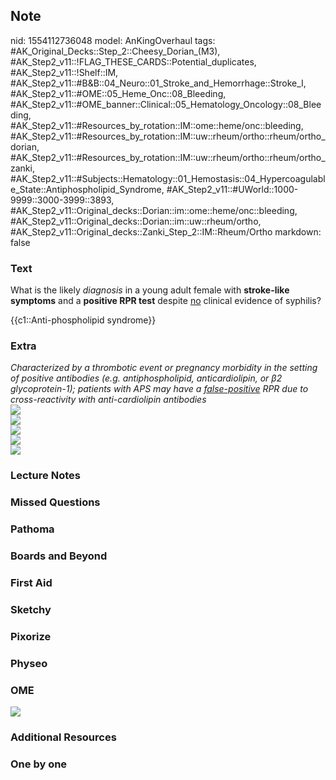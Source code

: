 ## Note
nid: 1554112736048
model: AnKingOverhaul
tags: #AK_Original_Decks::Step_2::Cheesy_Dorian_(M3), #AK_Step2_v11::!FLAG_THESE_CARDS::Potential_duplicates, #AK_Step2_v11::!Shelf::IM, #AK_Step2_v11::#B&B::04_Neuro::01_Stroke_and_Hemorrhage::Stroke_I, #AK_Step2_v11::#OME::05_Heme_Onc::08_Bleeding, #AK_Step2_v11::#OME_banner::Clinical::05_Hematology_Oncology::08_Bleeding, #AK_Step2_v11::#Resources_by_rotation::IM::ome::heme/onc::bleeding, #AK_Step2_v11::#Resources_by_rotation::IM::uw::rheum/ortho::rheum/ortho_dorian, #AK_Step2_v11::#Resources_by_rotation::IM::uw::rheum/ortho::rheum/ortho_zanki, #AK_Step2_v11::#Subjects::Hematology::01_Hemostasis::04_Hypercoagulable_State::Antiphospholipid_Syndrome, #AK_Step2_v11::#UWorld::1000-9999::3000-3999::3893, #AK_Step2_v11::Original_decks::Dorian::im::ome::heme/onc::bleeding, #AK_Step2_v11::Original_decks::Dorian::im::uw::rheum/ortho, #AK_Step2_v11::Original_decks::Zanki_Step_2::IM::Rheum/Ortho
markdown: false

### Text
What is the likely <i>diagnosis</i> in a young adult female with
<b>stroke-like symptoms</b> and a <b>positive RPR test</b> despite
<u>no</u> clinical evidence of syphilis?
<div>
  <div>
    {{c1::Anti-phospholipid syndrome}}
  </div>
</div>

### Extra
<div>
  <div>
    <i>Characterized by a thrombotic event or pregnancy morbidity
    in the setting of positive antibodies (e.g.</i>
    <i>antiphospholipid, anticardiolipin, or</i> <i style=
    "">β</i><i>2 glycoprotein-1); patients with APS may have a
    <u>false-positive</u> RPR due to cross-reactivity with
    anti-cardiolipin antibodies</i>
    <div style="font-weight: bold;">
      <div><img src="intereestin.png"></div>
    </div>
  </div>
  <div>
    <i><img src="paste-4525963522080771.jpg"></i>
  </div>
</div>
<div>
  <i><img src="paste-895938767880193.jpg"></i>
</div>
<div>
  <i><img src="paste-126568391245827.jpg"></i>
</div>
<div>
  <i><img src="paste-235939733438467.jpg"></i>
</div>

### Lecture Notes


### Missed Questions


### Pathoma


### Boards and Beyond


### First Aid


### Sketchy


### Pixorize


### Physeo


### OME
<div class="ome-widget">
  <a href=
  "https://onlinemeded.org/spa/hematology-oncology/bleeding/acquire?ref=anki">
  <img src="_OME_AnkiFlashcards_Lesson_5.png"></a>
</div>

### Additional Resources


### One by one

